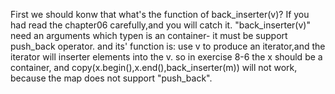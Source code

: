 First we should konw that what's the function of back_inserter(v)?
If you had read the chapter06 carefully,and you will catch it.
"back_inserter(v)" need an arguments which typen is an container-
it must be support push_back operator.
and its' function is: use v to produce an iterator,and the iterator will inserter elements
into the v.
so in exercise 8-6 the x should be a container,
and copy(x.begin(),x.end(),back_inserter(m)) will not work,
because the map does not support "push_back". 

